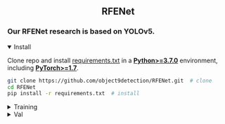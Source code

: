 ## <div align="center">RFENet</div>
### <div align="left">Our RFENet research is based on YOLOv5.</div>

<details open>
<summary>Install</summary>

Clone repo and install [requirements.txt](https://github.com/ultralytics/RFENet/blob/master/requirements.txt) in a
[**Python>=3.7.0**](https://www.python.org/) environment, including
[**PyTorch>=1.7**](https://pytorch.org/get-started/locally/).

```bash
git clone https://github.com/object9detection/RFENet.git  # clone
cd RFENet
pip install -r requirements.txt  # install
```
</details>

<details>
<summary>Training</summary>

```bash
python train.py --data coco.yaml --cfg yolov5s_All.yaml --weights '' --batch-size 64 
```

</details>


<details>
<summary>Val</summary>

```bash
python val.py --data coco.yaml --weights '' --batch-size 64 
```

</details>

